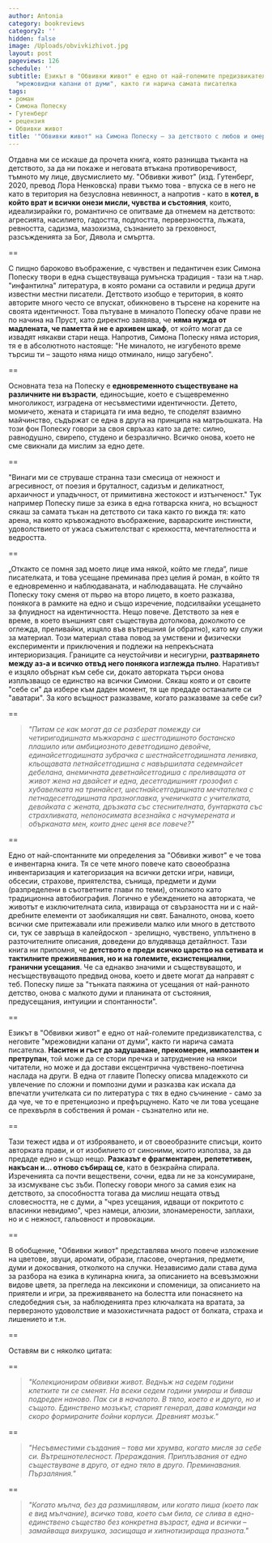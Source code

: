 ```yaml
---
author: Antonia
category: bookreviews
category2: ''
hidden: false
image: /Uploads/obvivkizhivot.jpg
layout: post
pageviews: 126
schedule: ''
subtitle: Езикът в "Обвивки живот" е едно от най-големите предизвикателства, с неговите
  "мрежовидни капани от думи", както ги нарича самата писателка
tags:
- роман
- Симона Попеску
- Гутенберг
- рецензия
- Обвивки живот
title: '"Обвивки живот" на Симона Попеску – за детството с любов и омерзение'
---
```


Отдавна ми се искаше да прочета книга, която разнищва тъканта на детството, за да ни покаже и неговата втъкана противоречивост, тъмното му лице, двусмислието му. "Обвивки живот" (изд. Гутенберг, 2020, превод Лора Ненковска) прави тъкмо това - впуска се в него не като в територия на безусловна невинност, а напротив - като в **котел, в който врат и всички онези мисли, чувства и състояния**, които, идеализирайки го, романтично се опитваме да отнемем на детството: агресията, насилието, гадостта, подлостта, перверзността, лъжата, ревността, садизма, мазохизма, съзнанието за греховност, разсъжденията за Бог, Дявола и смъртта. 

\==

С пищно бароково въображение, с чувствен и педантичен език Симона Попеску твори в една съществуваща румънска традиция - тази на т.нар. "инфантилна" литература, в която романи са оставили и редица други известни местни писатели. Детството изобщо е територия, в която авторите много често се впускат, обикновено в търсене на корените на своята идентичност. Това пътуване в миналото Попеску обаче прави не по начина на Пруст, като директно заявява, че **няма нужда от мадлената, че паметта й не е архивен шкаф**, от който могат да се извадят някакви стари неща. Напротив, Симона Попеску няма история, тя е в абсолютното настояще: "Не миналото, не изгубеното време търсиш ти – защото няма нищо отминало, нищо загубено". 

\==

Основната теза на Попеску е **едновременното съществуване на различните ни възрасти**, единосъщие, което е същевременно многоликост, изградена от несъвместими идентичности. Детето, момичето, жената и старицата ги има ведно, те споделят взаимно майчинство, съдържат се една в друга на принципа на матрьошката. На този фон Попеску говори за своя свръхаз като за дете: силно, равнодушно, свирепо, студено и безразлично. Всичко онова, което не сме свикнали да мислим за едно дете. 

\==

"Винаги ми се струваше странна тази смесица от нежност и агресивност, от поезия и бруталност, садизъм и деликатност, архаичност и упадъчност, от примитивна жестокост и изтънченост." Тук например Попеску пише за езика в една готварска книга, но всъщност сякаш за самата тъкан на детството си така както го вижда тя: като арена, на която кръвожадното въображение, варварските инстинкти, удоволствието от ужаса съжителстват с крехкостта, мечтателността и ведростта. 

\==

„Откакто се помня зад моето лице има някой, който ме гледа“, пише писателката, и това усещане преминава през целия й роман, в който тя е едновременно и наблюдаваната, и наблюдаващата. Не случайно Попеску току сменя от първо на второ лицето, в което разказва, понякога в рамките на едно и също изречение, подсилвайки усещането за флуидност на идентичността. Нещо повече. Детството за нея е време, в което външният свят съществува дотолкова, доколкото се оглежда, преливайки, изцяло във вътрешния (и обратно), като му служи за материал. Този материал става повод за умствени и физически експерименти и приключения и подлежи на непрекъсната интериоризация. Границите са неустойчиви и несигурни, **разтварянето между аз-а и всичко отвъд него понякога изглежда пълно**. Наративът е изцяло обърнат към себе си, докато авторката търси онова изплъзващо се единство на всички Симони. Сякаш която и от своите "себе си" да избере към даден момент, тя ще предаде останалите си "аватари". За кого всъщност разказваме, когато разказваме за себе си?

\==

> *"Питам се как могат да се разберат помежду си четиригодишната мъжкарана с шестгодишното бостанско плашило или амбициозното деветгодишно девойче, единайсетгодишната зубрачка с шестнайсетгодишната ленивка, кльощавата петнайсетгодишна с навършилата седемнайсет дебелана, анемичната деветнайсетгодиша с преливащата от живот жена на двайсет и една, десетгодишният грозофил с хубавелката на тринайсет, шестнайсетгодишната мечтателка с петнадесетгодишната празноглавка, ученичката с учителката, девойката с жената, дръзката със стеснителната, бунтарката със страхливката, непоносимата всезнайка с начумерената и обърканата мен, които днес ценя все повече?"*

\==

Едно от най-спонтанните ми определения за "Обвивки живот" е че това е инвентарна книга. Тя се чете много повече като своеобразна инвентаризация и категоризация на всички детски игри, навици, обсесии, страхове, приятелства, сънища, предмети и думи (разпределени в съответните глави по теми), отколкото като традиционна автобиография. Логично е убеждението на авторката, че животът е изключителната сила, извираща от свързаността ни и с най-дребните елементи от заобикалящия ни свят. Баналното, онова, което всички сме притежавали или преживели малко или много в детството си, тук се завръща в калейдоскоп - зрелищно, чувствено, уплътнено в разточителните описания, доведени до влудяваща детайлност. Тази книга ни припомня, че **детството е преди всичко царство на сетивата и тактилните преживявания, но и на големите, екзистенциални, гранични усещания**. Че са еднакво значими и съществуващото, и несъществуващото предвид онова, което и двете могат да направят с теб. Попеску пише за "тънката паяжина от усещания от най-ранното детство, онова с малкото думи и планината от състояния, предусещания, интуиции и спонтанности". 

\==

Езикът в "Обвивки живот" е едно от най-големите предизвикателства, с неговите "мрежовидни капани от думи", както ги нарича самата писателка. **Наситен и гъст до задушаване, прекомерен, импозантен и претрупан**, той може да се стори пречка и затруднение на някои читатели, но може и да достави ексцентрична чувствено-поетична наслада на други. В една от главите Попеску описва младежкото си увлечение по сложни и помпозни думи и разказва как искала да впечатли учителката си по литература с тях в едно съчинение - само за да чуе, че то е претенциозно и префърцунено. Като че ли това усещане се прехвърля в собствения й роман - съзнателно или не. 

\==

Тази тежест идва и от изброяването, и от своеобразните списъци, които авторката прави, и от изобилието от синоними, които използва, за да предаде едно и също нещо. **Разказът е фрагментарен, репететивен, накъсан и… отново събиращ се**, като в безкрайна спирала. Изреченията са почти веществени, сочни, едва ли не за консумиране, за изсмукване със зъби. Попеску говори много за самия език на детството, за способността тогава да мислиш нещата отвъд словесността, не с думи, а "чрез усещания, идващи от покритото с власинки невидимо", чрез намеци, алюзии, злонамерености, заплахи, но и с нежност, гальовност и провокации.

\==

В обобщение, "Обвивки живот" представлява много повече изложение на цветове, звуци, аромати, образи, гласове, очертания, предмети, думи и докосвания, отколкото на случки. Независимо дали става дума за разбора на езика в кулинарна книга, за описанието на всевъзможни видове цветя, за прегледа на лексикони и споменици, за описанието на приятели и игри, за преживяването на болестта или понасянето на следобедния сън, за наблюденията през ключалката на вратата, за перверзното удоволствие и мазохистичната радост от болката, страха и лишението и т.н.

\==

Оставям ви с няколко цитата:

\==

> *"Колекционирам обвивки живот. Веднъж на седем години клетките ти се сменят. На всеки седем години умираш и биваш подреден наново. Пак си в началото. В тяло, което е и друго, но и същото. Единствено мозъкът, старият генерал, дава команди на скоро формираните бойни корпуси. Древният мозък."* 

\==

> *"Несъвместими създания – това ми хрумва, когато мисля за себе си. Вътрешнотелесност. Прераждания. Приплъзвания от едно съществуване в друго, от едно тяло в друго. Преминавания. Пързаляния."*

\==

> *"Когато мълча, без да размишлявам, или когато пиша (което пак е вид мълчание), всичко това, което съм била, се слива в едно-единствено същество без конкретна възраст, една и всички – замайваща вихрушка, засищаща и хипнотизираща празнота."*